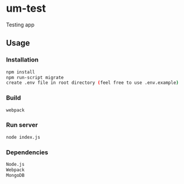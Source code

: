 # um-test

Testing app

## Usage

### Installation
```bash
npm install
npm run-script migrate
create .env file in root directory (feel free to use .env.example)
```

### Build
```bash
webpack
```

### Run server
```bash
node index.js
```

### Dependencies
```bash
Node.js
Webpack
MongoDB
```